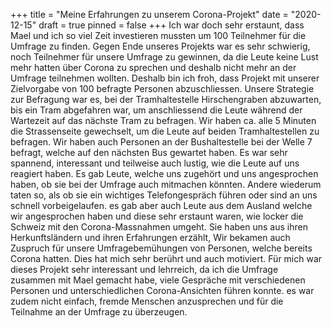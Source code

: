 +++
title = "Meine Erfahrungen zu unserem Corona-Projekt"
date = "2020-12-15"
draft = true
pinned = false
+++
Ich war doch sehr erstaunt, dass Mael und ich so viel Zeit investieren mussten um 100 Teilnehmer für die Umfrage zu finden. Gegen Ende unseres Projekts war es sehr schwierig, noch Teilnehmer für unsere Umfrage zu gewinnen, da die Leute keine Lust mehr hatten über Corona zu sprechen und deshalb nicht mehr an der Umfrage teilnehmen wollten. Deshalb bin ich froh, dass Projekt mit unserer Zielvorgabe von 100 befragte Personen abzuschliessen. Unsere Strategie zur Befragung war es, bei der Tramhaltestelle Hirschengraben abzuwarten, bis ein Tram abgefahren war, um anschliessend die Leute während der Wartezeit auf das nächste Tram zu befragen. Wir haben ca. alle 5 Minuten die Strassenseite gewechselt, um die Leute auf beiden Tramhaltestellen zu befragen. Wir haben auch Personen an der Bushaltestelle bei der Welle 7 befragt, welche auf den nächsten Bus gewartet haben. Es war sehr spannend, interessant und teilweise auch lustig, wie die Leute auf uns reagiert haben. Es gab Leute, welche uns zugehört und uns angesprochen haben, ob sie bei der Umfrage auch mitmachen könnten.            Andere wiederum taten so, als ob sie ein wichtiges Telefongespräch führen oder sind an uns schnell vorbeigelaufen. es gab aber auch Leute aus dem Ausland welche wir angesprochen haben und diese sehr erstaunt waren, wie locker die Schweiz mit den Corona-Massnahmen umgeht. Sie haben uns aus ihren Herkunftsländern und ihren Erfahrungen erzählt, Wir bekamen auch Zuspruch für unsere Umfragebemühungen von Personen,              welche bereits Corona hatten. Dies hat mich sehr berührt und auch motiviert. Für mich war dieses Projekt sehr interessant und lehrreich, da ich die Umfrage zusammen mit Mael gemacht habe, viele Gespräche mit verschiedenen Personen und unterschiedlichen Corona-Ansichten führen konnte. es war zudem nicht einfach, fremde Menschen anzusprechen und für die Teilnahme an der Umfrage zu überzeugen.